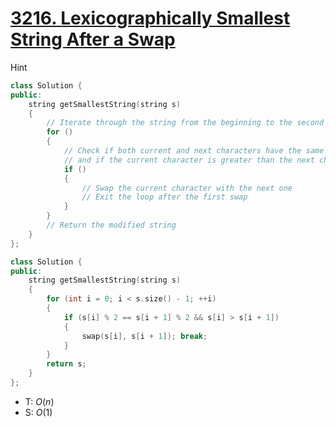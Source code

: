 # [3216\. Lexicographically Smallest String After a Swap](https://leetcode.com/problems/lexicographically-smallest-string-after-a-swap/)

 Hint
```cpp
class Solution {
public:
    string getSmallestString(string s)
    {
        // Iterate through the string from the beginning to the second last character
        for ()
        {
            // Check if both current and next characters have the same parity (both even or both odd)
            // and if the current character is greater than the next character
            if ()
            {
                // Swap the current character with the next one
                // Exit the loop after the first swap
            }
        }
        // Return the modified string
    }
};

```



```cpp
class Solution {
public:
    string getSmallestString(string s)
    {
        for (int i = 0; i < s.size() - 1; ++i)
        {
            if (s[i] % 2 == s[i + 1] % 2 && s[i] > s[i + 1])
            {
                swap(s[i], s[i + 1]); break;
            }
        }
        return s;
    }
};
```
- T: $O(n)$
- S: $O(1)$

